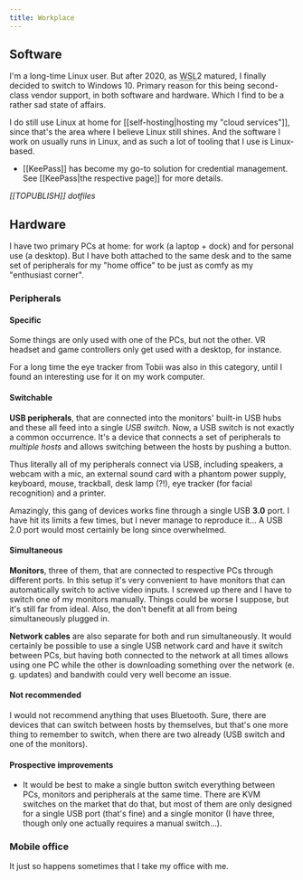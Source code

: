 ```yaml
---
title: Workplace
---
```


## Software

I'm a long-time Linux user. But after 2020, as <abbr title="Windows Subsystem for Linux">WSL</abbr>2 matured, I finally decided to switch to Windows 10. Primary reason for this being second-class vendor support, in both software and hardware. Which I find to be a rather sad state of affairs.

I do still use Linux at home for [[self-hosting|hosting my "cloud services"]], since that's the area where I believe Linux still shines. And the software I work on usually runs in Linux, and as such a lot of tooling that I use is Linux-based.

* [[KeePass]] has become my go-to solution for credential management. See [[KeePass|the respective page]] for more details.

*[[TOPUBLISH]] dotfiles*

## Hardware

I have two primary PCs at home: for work (a laptop + dock) and for personal use (a desktop). But I have both attached to the same desk and to the same set of peripherals for my "home office" to be just as comfy as my "enthusiast corner".

### Peripherals

#### Specific

Some things are only used with one of the PCs, but not the other. VR headset and game controllers only get used with a desktop, for instance.

For a long time the eye tracker from Tobii was also in this category, until I found an interesting use for it on my work computer.

#### Switchable

**USB peripherals**, that are connected into the monitors' built-in USB hubs and these all feed into a single *USB switch*. Now, a USB switch is not exactly a common occurrence. It's a device that connects a set of peripherals to *multiple hosts* and allows switching between the hosts by pushing a button.

Thus literally all of my peripherals connect via USB, including speakers, a webcam with a mic, an external sound card with a phantom power supply, keyboard, mouse, trackball, desk lamp (?!), eye tracker (for facial recognition) and a printer.

Amazingly, this gang of devices works fine through a single USB **3.0** port. I have hit its limits a few times, but I never manage to reproduce it... A USB 2.0 port would most certainly be long since overwhelmed.

#### Simultaneous

**Monitors**, three of them, that are connected to respective PCs through different ports. In this setup it's very convenient to have monitors that can automatically switch to active video inputs. I screwed up there and I have to switch one of my monitors manually. Things could be worse I suppose, but it's still far from ideal. Also, the don't benefit at all from being simultaneously plugged in.

**Network cables** are also separate for both and run simultaneously. It would certainly be possible to use a single USB network card and have it switch between PCs, but having both connected to the network at all times allows using one PC while the other is downloading something over the network (e. g. updates) and bandwith could very well become an issue.

#### Not recommended

I would not recommend anything that uses Bluetooth. Sure, there are devices that can switch between hosts by themselves, but that's one more thing to remember to switch, when there are two already (USB switch and one of the monitors).

#### Prospective improvements

* It would be best to make a single button switch everything between PCs, monitors and peripherals at the same time. There are KVM switches on the market that do that, but most of them are only designed for a single USB port (that's fine) and a single monitor (I have three, though only one actually requires a manual switch...).

### Mobile office

It just so happens sometimes that I take my office with me.
